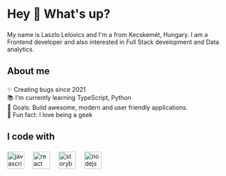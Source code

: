 <h1 align="left">Hey 👋 What's up?</h1>

###

<p align="left">My name is Laszlo Lelovics and I'm a from Kecskemét, Hungary. I am a Frontend developer and also interested in Full Stack development and Data analytics. </p>

###

<h2 align="left">About me</h2>

###

<p align="left">✨ Creating bugs since 2021<br>📚 I'm currently learning TypeScript, Python<br>🎯 Goals: Build awesome, modern and user friendly applications. <br>🎲 Fun fact: I love being a geek </p>

###

<h2 align="left">I code with</h2>

###

<div align="left">
  <img src="https://cdn.jsdelivr.net/gh/devicons/devicon/icons/javascript/javascript-original.svg" height="40" alt="javascript logo"  />
 <!-- <img width="12" />
  <img src="https://cdn.jsdelivr.net/gh/devicons/devicon/icons/typescript/typescript-original.svg" height="40" alt="typescript logo"  /> -->
  <img width="12" />
  <img src="https://cdn.jsdelivr.net/gh/devicons/devicon/icons/react/react-original.svg" height="40" alt="react logo"  />
  <img width="12" />
  <img src="https://cdn.jsdelivr.net/gh/devicons/devicon/icons/storybook/storybook-original.svg" height="40" alt="storybook logo"  />
  <img width="12" />
  <img src="https://cdn.jsdelivr.net/gh/devicons/devicon/icons/nodejs/nodejs-original.svg" height="40" alt="nodejs logo"  />
</div>

###
